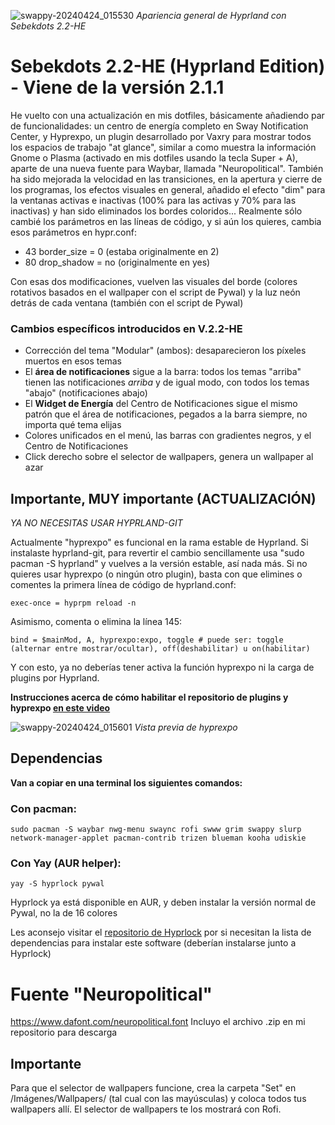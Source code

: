 
![swappy-20240424_015530](https://github.com/andrewsebek/Sebekdots/assets/121652305/bb865eeb-dc97-46ce-aa64-9b6ba5f590d0)
_Apariencia general de Hyprland con Sebekdots 2.2-HE_

# Sebekdots 2.2-HE (Hyprland Edition) - Viene de la versión 2.1.1

He vuelto con una actualización en mis dotfiles, básicamente añadiendo par de funcionalidades: un centro de energía completo en Sway Notification Center, y Hyprexpo, un plugin desarrollado por Vaxry para mostrar todos los espacios de trabajo "at glance", similar a como muestra la información Gnome o Plasma (activado en mis dotfiles usando la tecla Super + A), aparte de una nueva fuente para Waybar, llamada "Neuropolitical". También ha sido mejorada la velocidad en las transiciones, en la apertura y cierre de los programas, los efectos visuales en general, añadido el efecto "dim" para la ventanas activas e inactivas (100% para las activas y 70% para las inactivas) y han sido eliminados los bordes coloridos... Realmente sólo cambié los parámetros en las líneas de código, y si aún los quieres, cambia esos parámetros en hypr.conf:

- 43    border_size = 0 (estaba originalmente en 2)
- 80    drop_shadow = no (originalmente en yes)

Con esas dos modificaciones, vuelven las visuales del borde (colores rotativos basados en el wallpaper con el script de Pywal) y la luz neón detrás de cada ventana (también con el script de Pywal)

### Cambios específicos introducidos en V.2.2-HE

- Corrección del tema "Modular" (ambos): desaparecieron los píxeles muertos en esos temas
- El **área de notificaciones** sigue a la barra: todos los temas "arriba" tienen las notificaciones *arriba* y de igual modo, con todos los temas "abajo" (notificaciones abajo)
- El **Widget de Energía** del Centro de Notificaciones sigue el mismo patrón que el área de notificaciones, pegados a la barra siempre, no importa qué tema elijas
- Colores unificados en el menú, las barras con gradientes negros, y el Centro de Notificaciones
- Click derecho sobre el selector de wallpapers, genera un wallpaper al azar

## Importante, MUY importante (ACTUALIZACIÓN)

*YA NO NECESITAS USAR HYPRLAND-GIT*

Actualmente "hyprexpo" es funcional en la rama estable de Hyprland. Si instalaste hyprland-git, para revertir el cambio sencillamente usa "sudo pacman -S hyprland" y vuelves a la versión estable, así nada más. Si no quieres usar hyprexpo (o ningún otro plugin), basta con que elimines o comentes la primera línea de código de hyprland.conf:

`exec-once = hyprpm reload -n`

Asimismo, comenta o elimina la línea 145:

`bind = $mainMod, A, hyprexpo:expo, toggle # puede ser: toggle (alternar entre mostrar/ocultar), off(deshabilitar) u on(habilitar)`

Y con esto, ya no deberías tener activa la función hyprexpo ni la carga de plugins por Hyprland.

**Instrucciones acerca de cómo habilitar el repositorio de plugins y hyprexpo [en este video](https://youtu.be/JLkzIY-xrjg?si=PtNIM7v-lKrw5rzc)**

![swappy-20240424_015601](https://github.com/andrewsebek/Sebekdots/assets/121652305/ce21f516-5fc6-4c9e-a84b-5e28ecdff990)
_Vista previa de hyprexpo_

## Dependencias

**Van a copiar en una terminal los siguientes comandos:**

### Con pacman:

`sudo pacman -S waybar nwg-menu swaync rofi swww grim swappy slurp network-manager-applet pacman-contrib trizen blueman kooha udiskie`

### Con Yay (AUR helper):

`yay -S hyprlock pywal` 

Hyprlock ya está disponible en AUR, y deben instalar la versión normal de Pywal, no la de 16 colores

Les aconsejo visitar el [repositorio de Hyprlock](https://github.com/hyprwm/hyprlock) por si necesitan la lista de dependencias para instalar este software (deberían instalarse junto a Hyprlock)

# Fuente "Neuropolitical"

https://www.dafont.com/neuropolitical.font 
Incluyo el archivo .zip en mi repositorio para descarga

## Importante

Para que el selector de wallpapers funcione, crea la carpeta "Set" en /Imágenes/Wallpapers/ (tal cual con las mayúsculas) y coloca todos tus wallpapers allí. El selector de wallpapers te los mostrará con Rofi.
